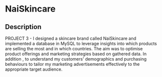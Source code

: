 # NaiSkincare

## Description
PROJECT 3 - I designed a skincare brand called NaiSkincare and implemented a database in MySQL to leverage insights into which products are selling the most and in which countries. The aim was to optimise product offerings and marketing strategies based on gathered data. 
In addition , to understand my customers' demographics and purchasing behaviours to tailor my marketing advertisements effectively to the appropriate target audience.
